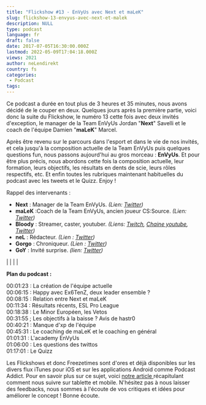 ```yaml
---
title: "Flickshow #13 - EnVyUs avec Next et maLeK"
slug: flickshow-13-envyus-avec-next-et-malek
description: NULL
type: podcast
language: fr
draft: false
date: 2017-07-05T16:30:00.000Z
lastmod: 2022-05-09T17:04:18.000Z
views: 2021
author: neLendirekt
country: fs
categories:
 - Podcast
tags:
---
```

Ce podcast a durée en tout plus de 3 heures et 35 minutes, nous avons décidé de le couper en deux. Quelques jours après la première partie, voici donc la suite du Flickshow, le numéro 13 cette fois avec deux invités d'exception, le manager de la Team EnVyUs Jordan "**Next**" Savelli et le coach de l'équipe Damien "**maLeK**" Marcel. 

Après être revenu sur le parcours dans l'esport et dans le vie de nos invités, et cela jusqu'à la composition actuelle de la Team EnVyUs puis quelques questions fun, nous passons aujourd'hui au gros morceau : **EnVyUs**. Et pour être plus précis, nous abordons cette fois la composition actuelle, leur formation, leurs objectifs, les résultats en dents de scie, leurs rôles respectifs, etc. Et enfin toutes les rubriques maintenant habituelles du podcast avec les tweets et le Quizz. Enjoy !

Rappel des intervenants :

* **Next** : Manager de la Team EnVyUs. _(Lien: [Twitter](https://twitter.com/nV%5FNextCS))_
* **maLeK** :Coach de la Team EnVyUs, ancien joueur CS:Source. _(Lien: [Twitter](https://twitter.com/nV%5FmaLeK))_
* **Bloody** : Streamer, caster, youtuber. _(Liens: [Twitch](https://www.twitch.tv/bloodysusu%5F), [Chaine youtube](https://www.youtube.com/channel/UCC0NyiY%5FPHwuLtmH5hloHUw), [Twitter](https://twitter.com/bloodySuSu))_
* **neL** : Rédacteur. _(Lien : [Twitter](https://twitter.com/neLendirekt))_
* **Gorgo** : Chroniqueur. _(Lien : [Twitter](https://twitter.com/Gorgorot38))_
* **GoY** : Invité surprise. _(lien: [Twitter](https://twitter.com/GoY63))_

|  |
|  |

  
**Plan du podcast :**

00:01:23 : La création de l'équipe actuelle  
00:06:15 : Happy avec Ex6TenZ, deux leader ensemble ?  
00:08:15 : Relation entre Next et maLeK  
00:11:34 : Résultats récents, ESL Pro League  
00:18:38 : Le Minor Européen, les Vetos  
00:31:55 ; Les objectifs à la baisse ? Avis de hastr0  
00:40:21 : Manque d'xp de l'équipe  
00:45:31 : Le coaching de maLeK et le coaching en général  
01:01:31 : L'academy EnVyUs  
01:06:00 : Les questions des twittos  
01:17:01 : Le Quizz

Les Flickshows et donc Freezetimes sont d'ores et déjà disponibles sur les divers flux iTunes pour iOS et sur les applications Android comme Podcast Addict. Pour en savoir plus sur ce sujet, voici [notre article ](/flash/comment-ecouter-le-flickshow-sur-telephone-et-tablette/209)récapitulant comment nous suivre sur tablette et mobile. N'hésitez pas à nous laisser des feedbacks, nous sommes à l'écoute de vos critiques et idées pour améliorer le concept ! Bonne écoute.
